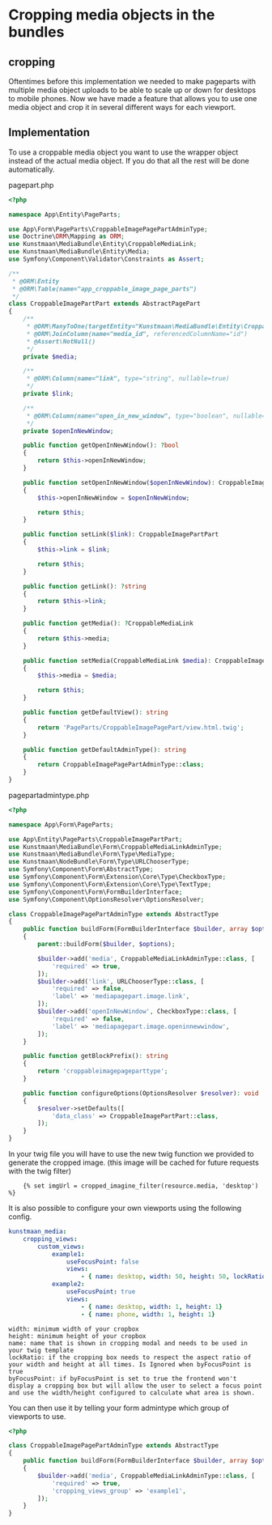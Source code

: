 # Cropping media objects in the bundles

## cropping

Oftentimes before this implementation we needed to make pageparts with multiple media object uploads to be able to scale up or down for desktops to mobile phones.
Now we have made a feature that allows you to use one media object and crop it in several different ways for each viewport.

## Implementation

To use a croppable media object you want to use the wrapper object instead of the actual media object. If you do that all the rest will be done automatically.

pagepart.php
```php
<?php

namespace App\Entity\PageParts;

use App\Form\PageParts\CroppableImagePagePartAdminType;
use Doctrine\ORM\Mapping as ORM;
use Kunstmaan\MediaBundle\Entity\CroppableMediaLink;
use Kunstmaan\MediaBundle\Entity\Media;
use Symfony\Component\Validator\Constraints as Assert;

/**
 * @ORM\Entity
 * @ORM\Table(name="app_croppable_image_page_parts")
 */
class CroppableImagePartPart extends AbstractPagePart
{
    /**
     * @ORM\ManyToOne(targetEntity="Kunstmaan\MediaBundle\Entity\CroppableMediaLink", cascade={"persist"})
     * @ORM\JoinColumn(name="media_id", referencedColumnName="id")
     * @Assert\NotNull()
     */
    private $media;

    /**
     * @ORM\Column(name="link", type="string", nullable=true)
     */
    private $link;

    /**
     * @ORM\Column(name="open_in_new_window", type="boolean", nullable=true)
     */
    private $openInNewWindow;

    public function getOpenInNewWindow(): ?bool
    {
        return $this->openInNewWindow;
    }

    public function setOpenInNewWindow($openInNewWindow): CroppableImagePartPart
    {
        $this->openInNewWindow = $openInNewWindow;

        return $this;
    }

    public function setLink($link): CroppableImagePartPart
    {
        $this->link = $link;

        return $this;
    }

    public function getLink(): ?string
    {
        return $this->link;
    }

    public function getMedia(): ?CroppableMediaLink
    {
        return $this->media;
    }

    public function setMedia(CroppableMediaLink $media): CroppableImagePartPart
    {
        $this->media = $media;

        return $this;
    }

    public function getDefaultView(): string
    {
        return 'PageParts/CroppableImagePagePart/view.html.twig';
    }

    public function getDefaultAdminType(): string
    {
        return CroppableImagePagePartAdminType::class;
    }
}
```

pagepartadmintype.php
```php
<?php

namespace App\Form\PageParts;

use App\Entity\PageParts\CroppableImagePartPart;
use Kunstmaan\MediaBundle\Form\CroppableMediaLinkAdminType;
use Kunstmaan\MediaBundle\Form\Type\MediaType;
use Kunstmaan\NodeBundle\Form\Type\URLChooserType;
use Symfony\Component\Form\AbstractType;
use Symfony\Component\Form\Extension\Core\Type\CheckboxType;
use Symfony\Component\Form\Extension\Core\Type\TextType;
use Symfony\Component\Form\FormBuilderInterface;
use Symfony\Component\OptionsResolver\OptionsResolver;

class CroppableImagePagePartAdminType extends AbstractType
{
    public function buildForm(FormBuilderInterface $builder, array $options): void
    {
        parent::buildForm($builder, $options);

        $builder->add('media', CroppableMediaLinkAdminType::class, [
            'required' => true,
        ]);
        $builder->add('link', URLChooserType::class, [
            'required' => false,
            'label' => 'mediapagepart.image.link',
        ]);
        $builder->add('openInNewWindow', CheckboxType::class, [
            'required' => false,
            'label' => 'mediapagepart.image.openinnewwindow',
        ]);
    }

    public function getBlockPrefix(): string
    {
        return 'croppableimagepageparttype';
    }

    public function configureOptions(OptionsResolver $resolver): void
    {
        $resolver->setDefaults([
            'data_class' => CroppableImagePartPart::class,
        ]);
    }
}
```

In your twig file you will have to use the new twig function we provided to generate the cropped image. (this image will be cached for future requests with the twig filter)
```twig
    {% set imgUrl = cropped_imagine_filter(resource.media, 'desktop') %}
```

It is also possible to configure your own viewports using the following config.
```yaml
kunstmaan_media:
    cropping_views:
        custom_views:
            example1:
                useFocusPoint: false
                views:
                    - { name: desktop, width: 50, height: 50, lockRatio: true}
            example2:
                useFocusPoint: true
                views:
                    - { name: desktop, width: 1, height: 1}
                    - { name: phone, width: 1, height: 1}
```
```
width: minimum width of your cropbox
height: minimum height of your cropbox
name: name that is shown in cropping modal and needs to be used in your twig template
lockRatio: if the cropping box needs to respect the aspect ratio of your width and height at all times. Is Ignored when byFocusPoint is true
byFocusPoint: if byFocusPoint is set to true the frontend won't display a cropping box but will allow the user to select a focus point and use the width/height configured to calculate what area is shown.
```

You can then use it by telling your form admintype which group of viewports to use.

```php
<?php

class CroppableImagePagePartAdminType extends AbstractType
{
    public function buildForm(FormBuilderInterface $builder, array $options): void
    {
        $builder->add('media', CroppableMediaLinkAdminType::class, [
            'required' => true,
            'cropping_views_group' => 'example1',
        ]);
    }
}

```
